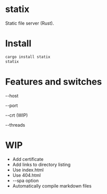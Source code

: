 # statix
Static file server (Rust).

# Install

```bash
cargo install statix
statix

```

# Features and switches

--host <String>

--port <i32>

--crt (WIP)

--threads<i32>

# WIP

- Add certificate
- Add links to directory listing
- Use index.html
- Use 404.html
- --spa option
- Automatically compile markdown files

